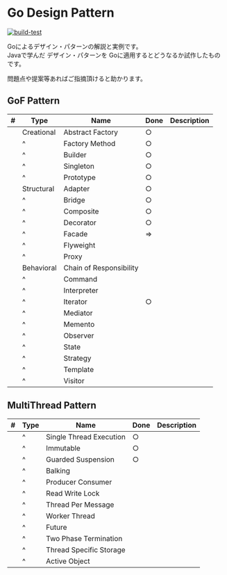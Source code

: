 # Go Design Pattern

[![build-test](https://github.com/koooyooo/go-design-pattern/actions/workflows/build-test.yml/badge.svg)](https://github.com/koooyooo/go-design-pattern/actions/workflows/build-test.yml)

Goによるデザイン・パターンの解説と実例です。  
Javaで学んだ デザイン・パターンを Goに適用するとどうなるか試作したものです。  

問題点や提案等あればご指摘頂けると助かります。

## GoF Pattern
| # | Type | Name | Done | Description |
| --- | --- | --- |------| --- |
| | Creational | Abstract Factory | ○    | |
| | ^ | Factory Method | ○    | |
| | ^ | Builder | ○    | |
| | ^ | Singleton | ○    | |
| | ^ | Prototype | ○    | |
| | Structural |Adapter | ○    | |
| | ^ | Bridge  | ○    | |
| | ^ | Composite| ○    | |
| | ^ | Decorator | ○    | |
| | ^ | Facade | ⇒    | |
| | ^ | Flyweight |      | |
| | ^ | Proxy |      | |
| | Behavioral | Chain of Responsibility  |      | |
| | ^ | Command|      | |
| | ^ | Interpreter|      | |
| | ^ | Iterator | ○    | |
| | ^ | Mediator |      | |
| | ^ | Memento |      | |
| | ^ | Observer |      | |
| | ^ | State |      | |
| | ^ | Strategy |      | |
| | ^ | Template |      | |
| | ^ | Visitor |      | |

## MultiThread Pattern 
| # | Type | Name | Done | Description |
| --- | --- | --- | --- | --- |
| | ^ | Single Thread Execution | ○ | |
| | ^ | Immutable | ○ | |
| | ^ | Guarded Suspension | ○ | |
| | ^ | Balking | | |
| | ^ | Producer Consumer | | |
| | ^ | Read Write Lock | | |
| | ^ | Thread Per Message | | |
| | ^ | Worker Thread | | |
| | ^ | Future | | |
| | ^ | Two Phase Termination | | |
| | ^ | Thread Specific Storage | | |
| | ^ | Active Object | | |

